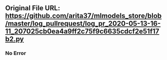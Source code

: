 ## Original File URL: https://github.com/arita37/mlmodels_store/blob/master/log_pullrequest/log_pr_2020-05-13-16-11_207025cb0ea4a9ff2c75f9c6635cdcf2e51f17b2.py<br />

### No Error